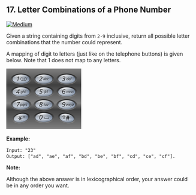 ## 17. Letter Combinations of a Phone Number
[![Medium](https://img.shields.io/badge/-Medium-important.svg)](https://github.com/Anaxilaus/LeetCode/tree/master/Problem17)

Given a string containing digits from `2-9` inclusive, return all possible letter combinations that the number could represent.

A mapping of digit to letters (just like on the telephone buttons) is given below. Note that 1 does not map to any letters.

![Image](../static/Problem17.png)

**Example:**
```
Input: "23"
Output: ["ad", "ae", "af", "bd", "be", "bf", "cd", "ce", "cf"].
```

**Note:**

Although the above answer is in lexicographical order, your answer could be in any order you want.
